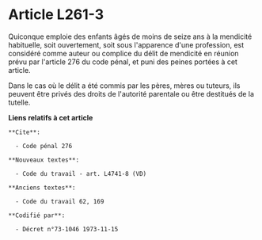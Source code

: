 # Article L261-3

Quiconque emploie des enfants âgés de moins de seize ans à la mendicité habituelle, soit ouvertement, soit sous l'apparence
d'une profession, est considéré comme auteur ou complice du délit de mendicité en réunion prévu par l'article 276 du code
pénal, et puni des peines portées à cet article.

Dans le cas où le délit a été commis par les pères, mères ou tuteurs, ils peuvent être privés des droits de l'autorité
parentale ou être destitués de la tutelle.

**Liens relatifs à cet article**

	**Cite**:

	  - Code pénal 276

	**Nouveaux textes**:

	  - Code du travail - art. L4741-8 (VD)

	**Anciens textes**:

	  - Code du travail 62, 169

	**Codifié par**:

	  - Décret n°73-1046 1973-11-15
